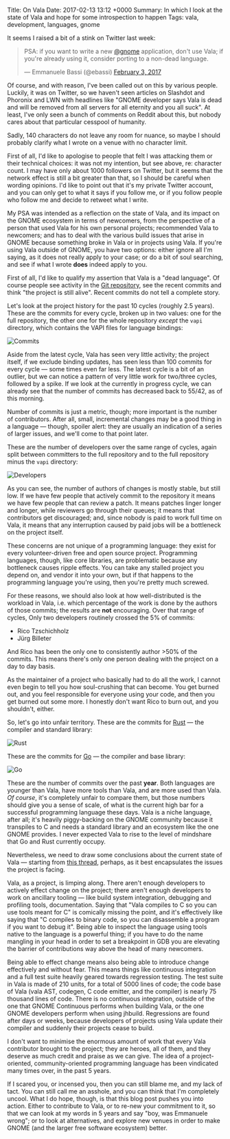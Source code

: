 Title: On Vala
Date: 2017-02-13 13:12 +0000
Summary: In which I look at the state of Vala and hope for some introspection to happen
Tags: vala, development, languages, gnome

It seems I raised a bit of a stink on Twitter last week:

<blockquote class="twitter-tweet" data-lang="en"><p lang="en" dir="ltr">PSA: if you want to write a new <a href="https://twitter.com/gnome">@gnome</a> application, don&#39;t use Vala; if you&#39;re already using it, consider porting to a non-dead language.</p>&mdash; Emmanuele Bassi (@ebassi) <a href="https://twitter.com/ebassi/status/827482509982195712">February 3, 2017</a></blockquote>
<script async src="//platform.twitter.com/widgets.js" charset="utf-8"></script>

Of course, and with reason, I've been called out on this by various people.
Luckily, it was on Twitter, so we haven't seen articles on Slashdot and
Phoronix and LWN with headlines like "GNOME developer says Vala is dead and
will be removed from all servers for all eternity and you all suck". At
least, I've only seen a bunch of comments on Reddit about this, but nobody
cares about that particular cesspool of humanity.

Sadly, 140 characters do not leave any room for nuance, so maybe I should
probably clarify what I wrote on a venue with no character limit.

First of all, I'd like to apologise to people that felt I was attacking them
or their technical choices: it was not my intention, but see above, re:
character count. I may have only about 1000 followers on Twitter, but it
seems that the network effect is still a bit greater than that, so I should
be careful when wording opinions. I'd like to point out that it's my private
Twitter account, and you can only get to what it says if you follow me, or
if you follow people who follow me and decide to retweet what I write.

My PSA was intended as a reflection on the state of Vala, and its impact on
the GNOME ecosystem in terms of newcomers, from the perspective of a person
that used Vala for his own personal projects; recommended Vala to newcomers;
and has to deal with the various build issues that arise in GNOME because
something broke in Vala or in projects using Vala. If you're using Vala
outside of GNOME, you have two options: either ignore all I'm saying, as it
does not really apply to your case; or do a bit of soul searching, and see
if what I wrote **does** indeed apply to you.

First of all, I'd like to qualify my assertion that Vala is a "dead
language". Of course people see activity in the [Git repository][vala-git],
see the recent commits and think "the project is still alive". Recent
commits do not tell a complete story.

Let's look at the project history for the past 10 cycles (roughly 2.5
years). These are the commits for every cycle, broken up in two values: one
for the full repository, the other one for the whole repository *except* the
`vapi` directory, which contains the VAPI files for language bindings:

![Commits]({filename}/images/vala-repo-commits.png)

Aside from the latest cycle, Vala has seen very little activity; the project
itself, if we exclude binding updates, has seen less than 100 commits for
every cycle — some times even far less. The latest cycle is a bit of an
outlier, but we can notice a pattern of very little work for two/three
cycles, followed by a spike. If we look at the currently in progress cycle,
we can already see that the number of commits has decreased back to 55/42,
as of this morning.

Number of commits is just a metric, though; more important is the number of
contributors. After all, small, incremental changes may be a good thing in a
language — though, spoiler alert: they are usually an indication of a series
of larger issues, and we'll come to that point later.

These are the number of developers over the same range of cycles, again
split between committers to the full repository and to the full repository
minus the `vapi` directory:

![Developers]({filename}/images/vala-repo-developers.png)

As you can see, the number of authors of changes is mostly stable, but still
low. If we have few people that actively commit to the repository it means
we have few people that can review a patch. It means patches linger longer
and longer, while reviewers go through their queues; it means that
contributors get discouraged; and, since nobody is paid to work full time on
Vala, it means that any interruption caused by paid jobs will be a
bottleneck on the project itself.

These concerns are not unique of a programming language: they exist for
every volunteer-driven free and open source project. Programming languages,
though, like core libraries, are problematic because any bottleneck causes
ripple effects. You can take any stalled project you depend on, and vendor
it into your own, but if that happens to the programming language you're
using, then you're pretty much screwed.

For these reasons, we should also look at how well-distributed is the
workload in Vala, i.e. which percentage of the work is done by the authors
of those commits; the results are **not** encouraging. Over that range of
cycles, Only two developers routinely crossed the 5% of commits:

  * Rico Tzschichholz
  * Jürg Billeter

And Rico has been the only one to consistently author >50% of the commits.
This means there's only one person dealing with the project on a day to day
basis.

As the maintainer of a project who basically had to do all the work, I
cannot even begin to tell you how soul-crushing that can become. You get
burned out, and you feel responsible for everyone using your code, and then
you get burned out some more. I honestly don't want Rico to burn out, and
you shouldn't, either.

So, let's go into unfair territory. These are the commits for
[Rust][rust-web] — the compiler and standard library:

![Rust]({filename}/images/rust-commits.png)

These are the commits for [Go][go-web] — the compiler and base library:

![Go]({filename}/images/go-commits.png)

These are the number of commits over the past **year**. Both languages are
younger than Vala, have more tools than Vala, and are more used than Vala.
*Of course*, it's completely unfair to compare them, but those numbers
should give you a sense of scale, of what is the current high bar for a
successful programming language these days. Vala is a niche language, after
all; it's heavily piggy-backing on the GNOME community because it transpiles
to C and needs a standard library and an ecosystem like the one GNOME
provides. I never expected Vala to rise to the level of mindshare that Go
and Rust currently occupy.

Nevertheless, we need to draw some conclusions about the current state of
Vala — starting from [this thread][vala-future-mail], perhaps, as it best
encapsulates the issues the project is facing.

Vala, as a project, is limping along. There aren't enough developers to
actively effect change on the project; there aren't enough developers to
work on ancillary tooling — like build system integration, debugging and
profiling tools, documentation. Saying that "Vala compiles to C so you can
use tools meant for C" is comically missing the point, and it's effectively
like saying that "C compiles to binary code, so you can disassemble a
program if you want to debug it". Being able to inspect the language using
tools native to the language is a powerful thing; if you have to do the name
mangling in your head in order to set a breakpoint in GDB you are elevating
the barrier of contributions way above the head of many newcomers.

Being able to effect change means also being able to introduce change
effectively and without fear. This means things like continuous integration
and a full test suite heavily geared towards regression testing. The test
suite in Vala is made of 210 units, for a total of 5000 lines of code; the
code base of Vala (vala AST, codegen, C code emitter, and the compiler) is
nearly 75 thousand lines of code. There is no continuous integration,
outside of the one that GNOME Continuous performs when building Vala, or the
one GNOME developers perform when using jhbuild. Regressions are found after
days or weeks, because developers of projects using Vala update their
compiler and suddenly their projects cease to build.

I don't want to minimise the enormous amount of work that every Vala
contributor brought to the project; they are heroes, all of them, and they
deserve as much credit and praise as we can give. The idea of a
project-oriented, community-oriented programming language has been
vindicated many times over, in the past 5 years.

If I scared you, or incensed you, then you can still blame me, and my lack
of tact. You can still call me an asshole, and you can think that I'm
completely uncool. What I do hope, though, is that this blog post pushes
you into action. Either to contribute to Vala, or to re-new your commitment
to it, so that we can look at my words in 5 years and say "boy, was
Emmanuele wrong"; or to look at alternatives, and explore new venues in
order to make GNOME (and the larger free software ecosystem) better.

[vala-future-mail]: https://mail.gnome.org/archives/vala-list/2016-September/msg00001.html
[vala-git]: https://git.gnome.org/browse/vala
[rust-web]: https://www.rust-lang.org/
[go-web]: https://golang.org/

